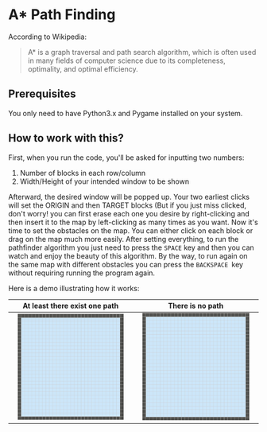 # A* Path Finding
According to Wikipedia:
> A* is a graph traversal and path search algorithm, which is often used in many fields of computer science due to its completeness, optimality, and optimal efficiency.


## Prerequisites
You only need to have Python3.x and  Pygame installed on your system.

## How to work with this?
First, when you run the code, you'll be asked for inputting two numbers:
1. Number of blocks in each row/column
2. Width/Height of your intended window to be shown

Afterward, the desired window will be popped up. Your two earliest clicks will set the ORIGIN and then TARGET blocks (But if you just miss clicked, don't worry! you can first erase each one you desire by right-clicking and then insert it to the map by left-clicking as many times as you want.
Now it's time to set the obstacles on the map. You can either click on each block or drag on the map much more easily.
After setting everything, to run the pathfinder algorithm you just need to press the `SPACE` key and then you can watch and enjoy the beauty of this algorithm. By the way, to run again on the same map with different obstacles you can press the `BACKSPACE `key without requiring running the program again.

Here is a demo illustrating how it works:

At least there exist one path | There is no path
:------------------------:|:------------------------:
<img src="Path_found.gif" width=90%>|<img src="Path_not_found.gif" width=90%>



